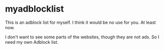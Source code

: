 # myadblocklist
This is an adblock list for myself. I think it would be no use for you. At least now.

I don't want to see some parts of the websites, though they are not ads. So I need my own Adblock list.



